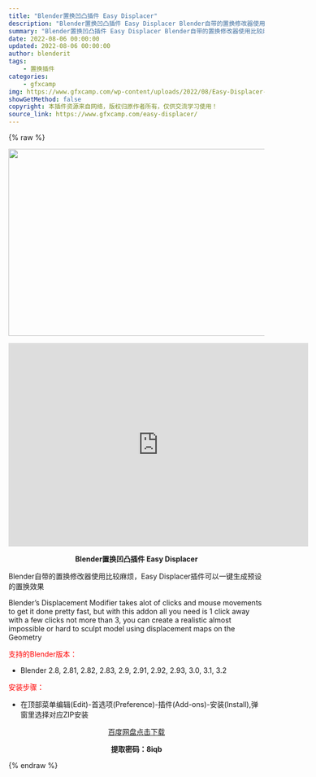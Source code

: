 ```yaml
---
title: "Blender置换凹凸插件 Easy Displacer"
description: "Blender置换凹凸插件 Easy Displacer Blender自带的置换修改器使用比较麻烦，Easy Displacer插件可以一键生成预设的置换效果 Blender’s Dis..."
summary: "Blender置换凹凸插件 Easy Displacer Blender自带的置换修改器使用比较麻烦，Easy Displacer插件可以一键生成预设的置换效果 Blender’s Dis..."
date: 2022-08-06 00:00:00
updated: 2022-08-06 00:00:00
author: blenderit
tags: 
    - 置换插件
categories:
    - gfxcamp
img: https://www.gfxcamp.com/wp-content/uploads/2022/08/Easy-Displacer-Addon.jpg
showGetMethod: false
copyright: 本插件资源来自网络，版权归原作者所有，仅供交流学习使用！
source_link: https://www.gfxcamp.com/easy-displacer/
---
```


{% raw %}
<div><p><img decoding="async" class="aligncenter size-full wp-image-105773" src="https://www.gfxcamp.com/wp-content/uploads/2022/08/Easy-Displacer-Addon.jpg" data-src="https://www.gfxcamp.com/wp-content/uploads/2022/08/Easy-Displacer-Addon.jpg" alt="" width="590" height="368" data-srcset="https://www.gfxcamp.com/wp-content/uploads/2022/08/Easy-Displacer-Addon.jpg 590w, https://www.gfxcamp.com/wp-content/uploads/2022/08/Easy-Displacer-Addon-150x94.jpg 150w" data-sizes="(max-width: 590px) 100vw, 590px"></p><p style="text-align: center;"><iframe loading="lazy" src="https://player.youku.com/embed/XNTg5MTU4Mjg4OA==" width="590" height="400" frameborder="0" allowfullscreen="allowfullscreen" data-mce-fragment="1"></iframe></p><p style="text-align: center;"><strong>Blender置换凹凸插件 Easy Displacer</strong></p><p>Blender自带的置换修改器使用比较麻烦，Easy Displacer插件可以一键生成预设的置换效果</p><p>Blender’s Displacement Modifier takes alot of clicks and mouse movements to get it done pretty fast, but with this addon all you need is 1 click away with a few clicks not more than 3, you can create a realistic almost impossible or hard to sculpt model using displacement maps on the Geometry</p><p style="text-align: left;"><span style="color: #ff0000;">支持的Blender版本：</span></p><ul>
<li style="text-align: left;">Blender 2.8, 2.81, 2.82, 2.83, 2.9, 2.91, 2.92, 2.93, 3.0, 3.1, 3.2</li>
</ul><p style="text-align: left;"><span style="color: #ff0000;">安装步骤：</span></p><ul>
<li>在顶部菜单编辑(Edit)-首选项(Preference)-插件(Add-ons)-安装(Install),弹窗里选择对应ZIP安装</li>
</ul><p style="text-align: center;"><a class="maxbutton-3 maxbutton maxbutton-baidu" target="_blank" rel="noopener" href="https://pan.baidu.com/s/10MMq9vB9nnanvqaozTVl9Q?pwd=8iqb"><span class="mb-text">百度网盘点击下载</span></a></p><p style="text-align: center;"><strong>提取密码：8iqb</strong></p></div>
<div style="display: none">gfxcamp</div>
{% endraw %}